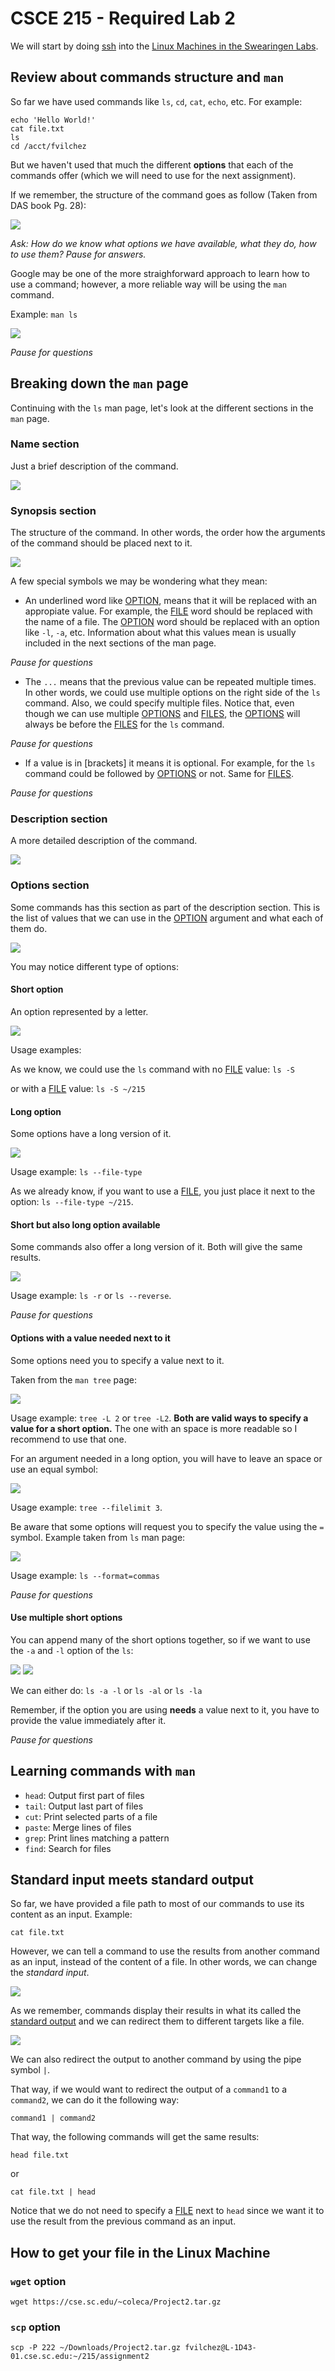 # CSCE 215 - Required Lab 2

We will start by doing [ssh](../lab1/README.md#ssh-linux-machines) into the [Linux Machines in the Swearingen Labs](https://cse.sc.edu/resources/workstations).

## Review about commands structure and `man`

So far we have used commands like `ls`, `cd`, `cat`, `echo`, etc. For example:

```
echo 'Hello World!'
cat file.txt
ls
cd /acct/fvilchez
```

But we haven't used that much the different **options** that each of the commands offer (which we will need to use for the next assignment).   

If we remember, the structure of the command goes as follow (Taken from DAS book Pg. 28):

![](../figures/command.png)

*Ask: How do we know what options we have available, what they do, how to use them? Pause for answers.*

Google may be one of the more straighforward approach to learn how to use a command; however, a more reliable way will be using the `man` command.

Example: `man ls`

![](../figures/manls.png)

*Pause for questions*

## Breaking down the `man` page

Continuing with the `ls` man page, let's look at the different sections in the `man` page.

### Name section

Just a brief description of the command.

![](../figures/manlsname.png)

### Synopsis section

The structure of the command. In other words, the order how the arguments of the command should be placed next to it.

![](../figures/manlssynopsis.png)

A few special symbols we may be wondering what they mean:

* An underlined word like <ins>OPTION</ins>, means that it will be replaced with an appropiate value. For example, the <ins>FILE</ins> word should be replaced with the name of a file. The <ins>OPTION</ins> word should be replaced with an option like `-l`, `-a`, etc. Information about what this values mean is usually included in the next sections of the man page.

*Pause for questions*

* The `...` means that the previous value can be repeated multiple times. In other words, we could use multiple options on the right side of the `ls` command. Also, we could specify multiple files. Notice that, even though we can use multiple <ins>OPTIONS</ins> and <ins>FILES</ins>, the <ins>OPTIONS</ins> will always be before the <ins>FILES</ins> for the `ls` command.

*Pause for questions*

* If a value is in [brackets] it means it is optional. For example, for the `ls` command could be followed by <ins>OPTIONS</ins> or not. Same for <ins>FILES</ins>.

*Pause for questions*

### Description section

A more detailed description of the command.

![](../figures/manlsdescription.png)

### Options section

Some commands has this section as part of the description section. This is the list of values that we can use in the <ins>OPTION</ins> argument and what each of them do.

![](../figures/manlsoptions.png)

You may notice different type of options:

#### Short option

An option represented by a letter.

![](../figures/manlsoption-S.png)

Usage examples: 

As we know, we could use the `ls` command with no <ins>FILE</ins> value:
`ls -S`

or with a <ins>FILE</ins> value: `ls -S ~/215`

#### Long option

Some options have a long version of it.

![](../figures/manlsoption--file-type.png)

Usage example: `ls --file-type`

As we already know, if you want to use a <ins>FILE</ins>, you just place it next to the option: `ls --file-type ~/215`.

#### Short but also long option available

Some commands also offer a long version of it. Both will give the same results.

![](../figures/manlsoption-r.png)

Usage example: `ls -r` or `ls --reverse`. 

*Pause for questions*

#### Options with a value needed next to it

Some options need you to specify a value next to it. 

Taken from the `man tree` page:

![](../figures/mantreeoption-L.png)

Usage example: `tree -L 2` or `tree -L2`. **Both are valid ways to specify a value for a short option.** The one with an space is more readable so I recommend to use that one.

For an argument needed in a long option, you will have to leave an space or use an equal symbol:

![](../figures/mantreeoption--filelimit.png)

Usage example: `tree --filelimit 3`.

Be aware that some options will request you to specify the value using the `=` symbol. Example taken from `ls` man page:

![](../figures/manlsoption--format.png)

Usage example: `ls --format=commas`

*Pause for questions*

#### Use multiple short options

You can append many of the short options together, so if we want to use the `-a` and `-l` option of the `ls`:

![](../figures/manlsoption-a.png)
![](../figures/manlsoption-l.png)

We can either do: `ls -a -l` or `ls -al` or `ls -la`

Remember, if the option you are using **needs** a value next to it, you have to provide the value immediately after it.

*Pause for questions*

## Learning commands with `man`

- `head`: Output first part of files
- `tail`: Output last part of files
- `cut`: Print selected parts of a file
- `paste`: Merge lines of files
- `grep`: Print lines matching a pattern
- `find`: Search for files

## Standard input meets standard output

So far, we have provided a file path to most of our commands to use its content as an input. Example:

`cat file.txt`

However, we can tell a command to use the results from another command as an input, instead of the content of a file. In other words, we can change the *standard input*.

![](../figures/stdin.png)

As we remember, commands display their results in what its called the [standard output](../lab1/README.md#redirection-with--and-) and we can redirect them to different targets like a file.

![](../figures/stdout.png)

We can also redirect the output to another command by using the pipe symbol `|`.

That way, if we would want to redirect the output of a `command1` to a `command2`, we can do it the following way:

`command1 | command2`

That way, the following commands will get the same results:

`head file.txt`

or

`cat file.txt | head`

Notice that we do not need to specify a <ins>FILE</ins> next to `head` since we want it to use the result from the previous command as an input.

## How to get your file in the Linux Machine

### `wget` option

`wget https://cse.sc.edu/~coleca/Project2.tar.gz`

### `scp` option

`scp -P 222 ~/Downloads/Project2.tar.gz fvilchez@L-1D43-01.cse.sc.edu:~/215/assignment2`
